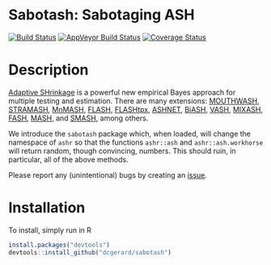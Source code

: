
<!-- README.md is generated from README.Rmd. Please edit that file -->
Sabotash: Sabotaging ASH
========================

[![Build Status](https://travis-ci.org/dcgerard/sabotash.svg?branch=master)](https://travis-ci.org/dcgerard/sabotash) [![AppVeyor Build Status](https://ci.appveyor.com/api/projects/status/github/dcgerard/sabotash?branch=master&svg=true)](https://ci.appveyor.com/project/dcgerard/sabotash) [![Coverage Status](https://img.shields.io/codecov/c/github/dcgerard/sabotash/master.svg)](https://codecov.io/github/dcgerard/sabotash?branch=master)

Description
===========

[Adaptive SHrinkage](https://github.com/stephens999/ashr) is a powerful new empirical Bayes approach for multiple testing and estimation. There are many extensions: [MOUTHWASH](https://github.com/dcgerard/vicar), [STRAMASH](https://github.com/dcgerard/stramash), [MnMASH](https://github.com/gaow/mnmashr), [FLASH](https://github.com/NKweiwang/flash), [FLASHtpx](https://github.com/kkdey/flashtpx), [ASHNET](https://github.com/kkdey/ashnet), [BiASH](https://github.com/LSun/Bi-ASH), [VASH](https://github.com/mengyin/vashr), [MIXASH](https://github.com/mengyin/mixash), [FASH](https://github.com/mengyin/ashlar-fash), [MASH](https://github.com/surbut/matrix_ash), and [SMASH](https://github.com/zrxing/dscr-smash), among others.

We introduce the `sabotash` package which, when loaded, will change the namespace of `ashr` so that the functions `ashr::ash` and `ashr::ash.workhorse` will return random, though convincing, numbers. This should ruin, in particular, all of the above methods.

Please report any (unintentional) bugs by creating an [issue](http://github.com/dcgerard/sabotash/issues).

Installation
============

To install, simply run in R

``` r
install.packages("devtools")
devtools::install_github("dcgerard/sabotash")
```
